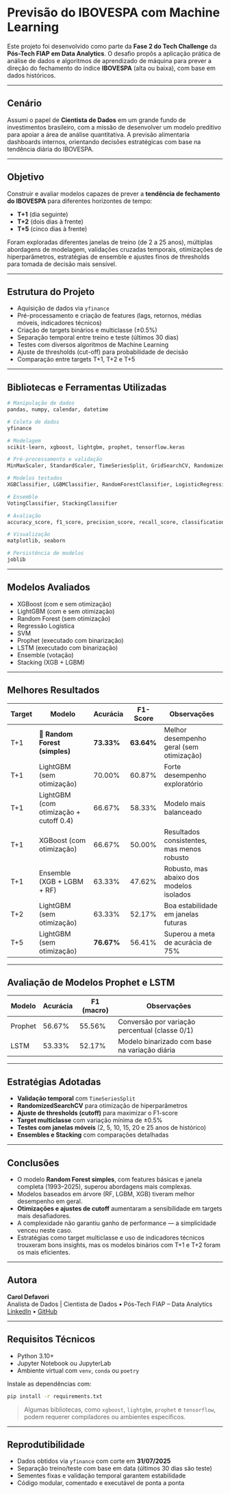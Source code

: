 # Previsão do IBOVESPA com Machine Learning

Este projeto foi desenvolvido como parte da **Fase 2 do Tech Challenge** da **Pós-Tech FIAP em Data Analytics**. O desafio propôs a aplicação prática de análise de dados e algoritmos de aprendizado de máquina para prever a direção do fechamento do índice **IBOVESPA** (alta ou baixa), com base em dados históricos.

---

## Cenário

Assumi o papel de **Cientista de Dados** em um grande fundo de investimentos brasileiro, com a missão de desenvolver um modelo preditivo para apoiar a área de análise quantitativa. A previsão alimentaria dashboards internos, orientando decisões estratégicas com base na tendência diária do IBOVESPA.

---

## Objetivo

Construir e avaliar modelos capazes de prever a **tendência de fechamento do IBOVESPA** para diferentes horizontes de tempo:

- **T+1** (dia seguinte)
- **T+2** (dois dias à frente)
- **T+5** (cinco dias à frente)

Foram exploradas diferentes janelas de treino (de 2 a 25 anos), múltiplas abordagens de modelagem, validações cruzadas temporais, otimizações de hiperparâmetros, estratégias de ensemble e ajustes finos de thresholds para tomada de decisão mais sensível.

---

## Estrutura do Projeto

- Aquisição de dados via `yfinance`
- Pré-processamento e criação de features (lags, retornos, médias móveis, indicadores técnicos)
- Criação de targets binários e multiclasse (±0.5%)
- Separação temporal entre treino e teste (últimos 30 dias)
- Testes com diversos algoritmos de Machine Learning
- Ajuste de thresholds (cut-off) para probabilidade de decisão
- Comparação entre targets T+1, T+2 e T+5

---

## Bibliotecas e Ferramentas Utilizadas

```python
# Manipulação de dados
pandas, numpy, calendar, datetime

# Coleta de dados
yfinance

# Modelagem
scikit-learn, xgboost, lightgbm, prophet, tensorflow.keras

# Pré-processamento e validação
MinMaxScaler, StandardScaler, TimeSeriesSplit, GridSearchCV, RandomizedSearchCV

# Modelos testados
XGBClassifier, LGBMClassifier, RandomForestClassifier, LogisticRegression, SVC, LSTM, Prophet

# Ensemble
VotingClassifier, StackingClassifier

# Avaliação
accuracy_score, f1_score, precision_score, recall_score, classification_report, confusion_matrix

# Visualização
matplotlib, seaborn

# Persistência de modelos
joblib
```

---

## Modelos Avaliados

- XGBoost (com e sem otimização)
- LightGBM (com e sem otimização)
- Random Forest (sem otimização)
- Regressão Logística
- SVM
- Prophet (executado com binarização)
- LSTM (executado com binarização)
- Ensemble (votação)
- Stacking (XGB + LGBM)

---

## Melhores Resultados

| Target | Modelo                        | Acurácia | F1-Score | Observações                                |
|--------|-------------------------------|----------|----------|--------------------------------------------|
| T+1    | 🥇 **Random Forest (simples)** | **73.33%** | **63.64%** | Melhor desempenho geral (sem otimização)   |
| T+1    | LightGBM (sem otimização)     | 70.00%   | 60.87%   | Forte desempenho exploratório              |
| T+1    | LightGBM (com otimização + cutoff 0.4) | 66.67% | 58.33% | Modelo mais balanceado                     |
| T+1    | XGBoost (com otimização)      | 66.67%   | 50.00%   | Resultados consistentes, mas menos robusto |
| T+1    | Ensemble (XGB + LGBM + RF)    | 63.33%   | 47.62%   | Robusto, mas abaixo dos modelos isolados   |
| T+2    | LightGBM (sem otimização)     | 63.33%   | 52.17%   | Boa estabilidade em janelas futuras        |
| T+5    | LightGBM (sem otimização)     | **76.67%** | 56.41% | Superou a meta de acurácia de 75%          |

---

## Avaliação de Modelos Prophet e LSTM

| Modelo   | Acurácia | F1 (macro) | Observações                                      |
|----------|----------|------------|--------------------------------------------------|
| Prophet  | 56.67%   | 55.56%     | Conversão por variação percentual (classe 0/1)   |
| LSTM     | 53.33%   | 52.17%     | Modelo binarizado com base na variação diária    |

---

## Estratégias Adotadas

- **Validação temporal** com `TimeSeriesSplit`
- **RandomizedSearchCV** para otimização de hiperparâmetros
- **Ajuste de thresholds (cutoff)** para maximizar o F1-score
- **Target multiclasse** com variação mínima de ±0.5%
- **Testes com janelas móveis** (2, 5, 10, 15, 20 e 25 anos de histórico)
- **Ensembles e Stacking** com comparações detalhadas

---

## Conclusões

- O modelo **Random Forest simples**, com features básicas e janela completa (1993–2025), superou abordagens mais complexas.
- Modelos baseados em árvore (RF, LGBM, XGB) tiveram melhor desempenho em geral.
- **Otimizações e ajustes de cutoff** aumentaram a sensibilidade em targets mais desafiadores.
- A complexidade não garantiu ganho de performance — a simplicidade venceu neste caso.
- Estratégias como target multiclasse e uso de indicadores técnicos trouxeram bons insights, mas os modelos binários com T+1 e T+2 foram os mais eficientes.

---

## Autora

**Carol Defavori**  
Analista de Dados | Cientista de Dados • Pós-Tech FIAP – Data Analytics  
[LinkedIn](https://www.linkedin.com/in/caroldefavori) • [GitHub](https://github.com/caroldefavori)

---

## Requisitos Técnicos

- Python 3.10+
- Jupyter Notebook ou JupyterLab
- Ambiente virtual com `venv`, `conda` ou `poetry`

Instale as dependências com:

```bash
pip install -r requirements.txt
```

> Algumas bibliotecas, como `xgboost`, `lightgbm`, `prophet` e `tensorflow`, podem requerer compiladores ou ambientes específicos.

---

## Reprodutibilidade

- Dados obtidos via `yfinance` com corte em **31/07/2025**
- Separação treino/teste com base em data (últimos 30 dias são teste)
- Sementes fixas e validação temporal garantem estabilidade
- Código modular, comentado e executável de ponta a ponta
